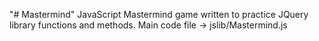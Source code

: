 "# Mastermind" 
JavaScript Mastermind game written to practice JQuery library functions and methods.
Main code file ->  jslib/Mastermind.js
